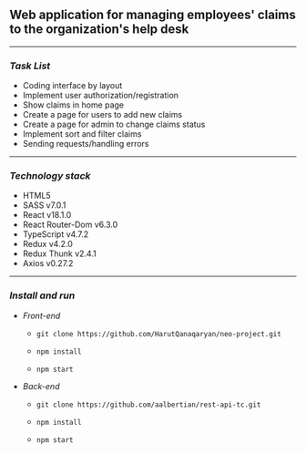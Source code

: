 ## **Web application for managing employees' claims to the organization's help desk**

___

### ***Task List***
 - Coding interface by layout
 - Implement user authorization/registration
- Show claims in home page
- Create a page for users to add new claims
- Create a page for admin to change claims status
- Implement sort and filter claims
- Sending requests/handling errors

___
### ***Technology stack***
- HTML5
- SASS v7.0.1
- React v18.1.0
- React Router-Dom v6.3.0
- TypeScript v4.7.2
- Redux v4.2.0
- Redux Thunk v2.4.1
- Axios v0.27.2

___

### ***Install and run***
 - *Front-end*
    - `git clone https://github.com/HarutQanaqaryan/neo-project.git`
  
    - `npm install`
  
    - `npm start`
- *Back-end* 
  
   - `git clone https://github.com/aalbertian/rest-api-tc.git`
  
    - `npm install`
  
    - `npm start`